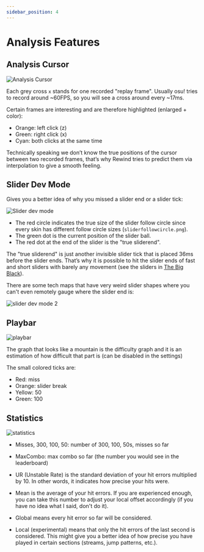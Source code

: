 ```yaml
---
sidebar_position: 4
---
```

# Analysis Features

## Analysis Cursor

![Analysis Cursor](https://i.imgur.com/6eqoMFn.png)

Each grey cross `x` stands for one recorded "replay frame". Usually osu! tries to record around ~60FPS, so you will see a cross around every ~17ms.

Certain frames are interesting and are therefore highlighted (enlarged + color):

* Orange: left click (z)
* Green: right click (x)
* Cyan: both clicks at the same time

Technically speaking we don’t know the true positions of the cursor between two recorded frames, that’s why Rewind tries to predict them via interpolation to give a smooth feeling.

## Slider Dev Mode

Gives you a better idea of why you missed a slider end or a slider tick:

![Slider dev mode](https://i.imgur.com/6sjB8VJ.png)

* The red circle indicates the true size of the slider follow circle since every skin has different follow circle sizes (`sliderfollowcircle.png`).
* The green dot is the current position of the slider ball.
* The red dot at the end of the slider is the "true sliderend".

The "true sliderend" is just another invisible slider tick that is placed 36ms before the slider ends. That’s why it is possible to hit the slider ends of fast and short sliders with barely any movement (see the sliders in [The Big Black](https://youtu.be/_pcTtBoBGqE?t=28)).

There are some tech maps that have very weird slider shapes where you can't even remotely gauge where the slider end is:

![slider dev mode 2](https://i.imgur.com/AGsjGGs.png)

## Playbar

![playbar](https://i.imgur.com/vksB6Gg.png)

The graph that looks like a mountain is the difficulty graph and it is an estimation of how difficult that part is (can be disabled in the settings)

The small colored ticks are:
* Red: miss
* Orange: slider break
* Yellow: 50
* Green: 100


## Statistics

![statistics](https://i.imgur.com/jR93eL9.png)

* Misses, 300, 100, 50: number of 300, 100, 50s, misses so far
* MaxCombo: max combo so far (the number you would see in the leaderboard)

* UR (Unstable Rate) is the standard deviation of your hit errors multiplied by 10. In other words, it indicates how precise your hits were.
* Mean is the average of your hit errors. If you are experienced enough, you can take this number to adjust your local offset accordingly (if you have no idea what I said, don't do it).
* Global means every hit error so far will be considered.
* Local (experimental) means that only the hit errors of the last second is considered. This might give you a better idea of how precise you have played in certain sections (streams, jump patterns, etc.).

